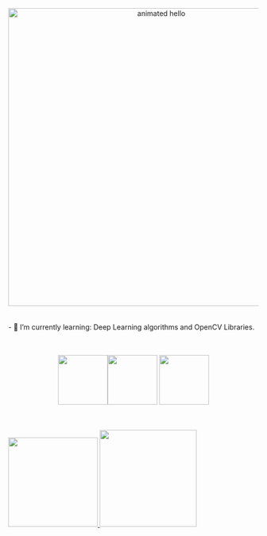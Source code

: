 <!--### Hi there 👋 Welcome to my GitHub profile. -->

<!--<div>
          <img src="https://user-images.githubusercontent.com/74038190/216649417-9acc58df-9186-4132-ad43-819a57babb67.gif" width="160">
          <br><br>
</div>
-->
<div><div align="center">
          <img src="https://github.com/Anmol-Baranwal/Cool-GIFs-For-GitHub/assets/74038190/9be4d344-6782-461a-b5a6-32a07bf7b34e" width="600" alt="animated hello">
          <br><br><br>
</div>
<div>

</div>
- 🌱 I’m currently learning: Deep Learning algorithms and OpenCV Libraries.

<div align="center">
<br><br>

<img src="https://user-images.githubusercontent.com/74038190/212257468-1e9a91f1-b626-4baa-b15d-5c385dfa7ed2.gif" width="100"><img src="https://user-images.githubusercontent.com/74038190/212257472-08e52665-c503-4bd9-aa20-f5a4dae769b5.gif" width="100">
<img src="https://user-images.githubusercontent.com/74038190/212257465-7ce8d493-cac5-494e-982a-5a9deb852c4b.gif" width="100"><!--<img loading="lazy" height="100em" widht="100em" src="https://cdn.jsdelivr.net/gh/devicons/devicon/icons/opencv/opencv-original.svg"/>-->
          
          
</div>
<br><br>
<div>
<a href="https://github.com/mi1048">
<img loading="lazy" height="180em" widht="200em"src="https://github-readme-stats.vercel.app/api/top-langs/?username=mi1048&layout=compact&langs_count=7&theme=dracula"/>
<img loading="lazy" height="195em" widht="200em"src="https://github-readme-stats.vercel.app/api?username=mi1048&show_icons=true&theme=dracula&include_all_commits=true&count_private=true"/>
</div>
<br><br><!--<br><br>
<div align="center">
<img src="https://github.com/Anmol-Baranwal/Cool-GIFs-For-GitHub/assets/74038190/7d484dc9-68a9-4ee6-a767-aea59035c12d" width="500">
<br><br>
          -->
<!--
**mi1048/mi1048** is a ✨ _special_ ✨ repository because its `README.md` (this file) appears on your GitHub profile.

Here are some ideas to get you started:

- 🔭 I’m currently working on
- 🌱 I’m currently learning ...
- 👯 I’m looking to collaborate on ...
- 🤔 I’m looking for help with ...
- 💬 Ask me about ...
- 📫 How to reach me: ...
- 😄 Pronouns: He/him
- ⚡ Fun fact: ...
-->
